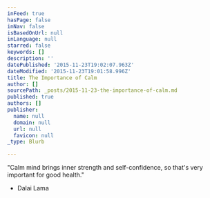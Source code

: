 ```yaml
---
inFeed: true
hasPage: false
inNav: false
isBasedOnUrl: null
inLanguage: null
starred: false
keywords: []
description: ''
datePublished: '2015-11-23T19:02:07.963Z'
dateModified: '2015-11-23T19:01:58.996Z'
title: The Importance of Calm
author: []
sourcePath: _posts/2015-11-23-the-importance-of-calm.md
published: true
authors: []
publisher:
  name: null
  domain: null
  url: null
  favicon: null
_type: Blurb

---
```

"Calm mind brings inner strength and self-confidence, so that's very important for good health."

- Dalai Lama